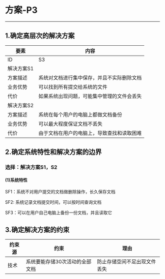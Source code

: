# 方案-P3

---

## 1.确定高层次的解决方案

| 要素 | 内容 |
| --- | --- |
| ID | S3 |
| 解决方案S1 |
| 方案描述 | 系统对文档进行集中保存，并且不实际删除文档 |
| 业务优势 | 可以找到所有提交给系统的文件 |
| 代价 | 如果系统出现问题，可能集中管理的文件会丢失 |
| 解决方案S2 |
| 方案描述 | 系统在每个用户的电脑上都做文档备份 |
| 业务优势 | 可以最大程度保证文档不丢失 |
| 代价 | 由于文档在用户的电脑上，导致查找和读取困难 |

## 2.确定系统特性和解决方案的边界

### 选择：解决方案S1，S2

#### \(1\)系统特性

SF1：系统不对用户提交的文档做删除操作，长久保存文档

SF2: 系统记录文档提交时间，可以按时间查询文档

SF3：可以在用户自己电脑上备份一份文档，并且读取它

## 3.确定解决方案的约束

| 约束源 | 约束 | 理由 |
| --- | --- | --- |
| 技术 | 系统要能存储30次活动的全部文档 |防止存储空间不足出现文件丢失|


